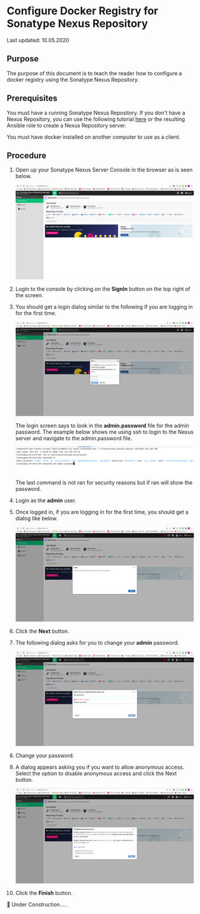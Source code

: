 # Configure Docker Registry for Sonatype Nexus Repository

Last updated: 10.05.2020

## Purpose

The purpose of this document is to teach the reader how to configure a
docker registry using the Sonatype Nexus Repository.

## Prerequisites

You must have a running Sonatype Nexus Repository.  If you don't have a Nexus Repository,
you can use the following tutorial [here](../part6-install-nexus) or the
resulting Ansible role to create a Nexus Repository server.

You must have docker installed on another computer to use as a client.

## Procedure

1. Open up your Sonatype Nexus Server Console in the browser as is seen below.

    ![default-sonatype-nexus-home-screen](../images/installed_nexus_repo_picture.png)
    
1. Login to the console by clicking on the **SignIn** button on the top right of the screen.

1. You should get a login dialog similar to the following if you are logging in for the first time.

    ![first-time-login-admin](../images/initial_nexus_login_screen.png)
    
    The login screen says to look in the **admin.password** file for the admin password. The example
    below shows me using ssh to login to the Nexus server and navigate to the admin.password file.
    
    ![nexus-admin-file-shown-in-console](../images/nexus-admin-password-console-centos.png)
    
    The last command is not ran for security reasons but if ran will show the password.
    
1. Login as the **admin** user.

1. Once logged in, if you are logging in for the first time, you should get a dialog like below.

    ![after-initial-login-setup-dialog](../images/nexus_after_initial_login_dialog_for_setup.png)
    
1. Click the **Next** button.

1. The following dialog asks for you to change your **admin** password.

    ![after-initial-login-change-password-dialog](../images/initial-nexus-admin-login-password-change-dialog.png)
    
1. Change your password.

1. A dialog appears asking you if you want to allow anonymous access.  Select the option to disable anonymous
   access and click the Next button.
   
    ![after-initial-login-anonymous-access-dialog](../images/nexus-after-initial-login-anonymous-access-dialog.png)
 
1. Click the **Finish** button.

:construction: Under Construction.....
